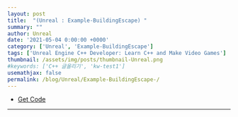 ```yaml
---
layout: post
title:  "(Unreal : Example-BuildingEscape) "
summary: ""
author: Unreal
date: '2021-05-04 0:00:00 +0000'
category: ['Unreal', 'Example-BuildingEscape']
tags: ['Unreal Engine C++ Developer: Learn C++ and Make Video Games']
thumbnail: /assets/img/posts/thumbnail-Unreal.png
#keywords: ['C++ 글올리기', 'kw-test1']
usemathjax: false
permalink: /blog/Unreal/Example-BuildingEscape-/
---
```


* [Get Code](https://github.com/EasyCoding-7/BullCowGame)

---

